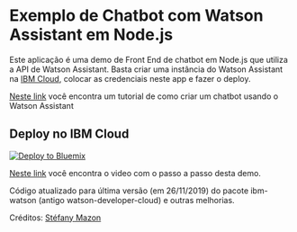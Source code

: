 # Exemplo de Chatbot com Watson Assistant em Node.js

Este aplicação é uma demo de Front End de chatbot em Node.js que utiliza a API de Watson Assistant. Basta criar uma instância do Watson Assistant na [IBM Cloud](https://console.bluemix.net), colocar as credenciais neste app e fazer o deploy.

[Neste link](https://medium.com/botsbrasil/desenvolvendo-chatbots-com-watson-conversation-64a3b2cdbb30) você encontra um tutorial de como criar um chatbot usando o Watson Assistant 
## Deploy no IBM Cloud

[![Deploy to Bluemix](https://cloud.ibm.com/devops/setup/deploy/button.png)](https://bluemix.net/deploy?repository=https://github.com/allyssonf/pizzabot)

[Neste link](https://www.youtube.com/watch?v=9jjY9vDiMOA&list=PLwKqsi9OlDU0wW2rLmtidJmjmqdSTrEYi&index=3&t=7s) você encontra o video com o passo a passo desta demo.

Código atualizado para última versão (em 26/11/2019) do pacote ibm-watson (antigo watson-developer-cloud) e outras melhorias.

Créditos: [Stéfany Mazon](https://github.com/smazon)

